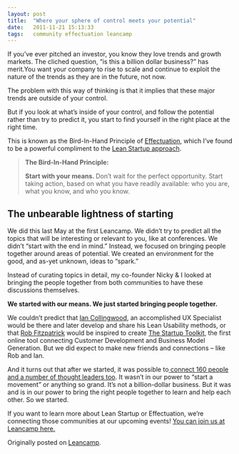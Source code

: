 ```yaml
---
layout: post
title:  "Where your sphere of control meets your potential"
date:   2011-11-21 15:13:33
tags:   community effectuation leancamp
---
```


If you’ve ever pitched an investor, you know they love trends and growth markets. The cliched question, “is this a billion dollar business?” has merit.You want your company to rise to scale and continue to exploit the nature of the trends as they are in the future, not now.

The problem with this way of thinking is that it implies that these major trends are outside of your control.

But if you look at what’s inside of your control, and follow the potential rather than try to predict it, you start to find yourself in the right place at the right time.

This is known as the Bird-In-Hand Principle of <a href="http://leanca.mp/2011/11/effectuation-in-3-minutes/">Effectuation</a>, which I’ve found to be a powerful compliment to the <a href="http://leanca.mp/category/lean-startup/">Lean Startup approach</a>.
<blockquote><strong>The Bird-In-Hand Principle:</strong>

<strong>Start with your means. </strong>Don’t wait for the perfect opportunity. Start taking action, based on what you have readily available: who you are, what you know, and who you know.</blockquote>
<h2>The unbearable lightness of starting</h2>
We did this last May at the first Leancamp. We didn’t try to predict all the topics that will be interesting or relevant to you, like at conferences. We didn’t “start with the end in mind.” Instead, we focused on bringing people together around areas of potential. We created an environment for the good, and as-yet unknown, ideas to “spark.”

Instead of curating topics in detail, my co-founder Nicky &amp; I looked at bringing the people together from both communities to have these discussions themselves.

<strong>We started with our means. We just started bringing people together.</strong>

We couldn’t predict that <a href="http://twitter.com/johnnyforeigner" target="_blank">Ian Collingwood</a>, an accomplished UX Specialist would be there and later develop and share his Lean Usability methods, or that <a href="http://twitter.com/robfitz" target="_blank">Rob Fitzpatrick</a> would be inspired to create <a href="http://thestartuptoolkit.com/" target="_blank">The Startup Toolkit</a>, the first online tool connecting Customer Development and Business Model Generation. But we did expect to make new friends and connections – like Rob and Ian.

And it turns out that after we started, it was possible to<a href="http://leanca.mp/2010/03/leancamp-london-2010/"> connect 160 people and a number of thought leaders too</a>. It wasn’t in our power to “start a movement” or anything so grand. It’s not a billion-dollar business. But it was and is in our power to bring the right people together to learn and help each other. So we started.

If you want to learn more about Lean Startup or Effectuation, we’re connecting those communities at our upcoming events! <a href="http://wantworkshop.com/workshops/leancamp">You can join us at Leancamp here.</a>

Originally posted on <a href="http://leanca.mp/2011/11/where-your-sphere-of-control-meet-your-potential/">Leancamp</a>.
